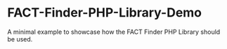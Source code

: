 FACT-Finder-PHP-Library-Demo
============================

A minimal example to showcase how the FACT Finder PHP Library should be used.
